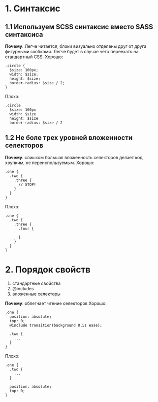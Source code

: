 # 1. Синтаксис
## 1.1 Используем SCSS синтаксис вместо SASS синтаксиса
**Почему**: Легче читается, блоки визуально отделены друг от друга фигурными скобками. Легче будет в случае чего переехать на стандартный CSS.
Хорошо:
```
.circle {
  $size: 100px;
  width: $size;
  height: $size;
  border-radius: $size / 2;
}
```
Плохо:
```
.circle
  $size: 100px
  width: $size
  height: $size
  border-radius: $size / 2
```

## 1.2 Не боле трех уровней вложенности селекторов
**Почему**: слишком большая вложенность селекторов делает код хрупким, не переиспользуемым.
Хорошо:
```
.one {
  .two {
    .three {
      // STOP!
    }
  }
}
```
Плохо:
```
.one {
  .two {
    .three {
      .four {

      }
    }
  }
}
```

# 2. Порядок свойств
1. стандартные свойства
2. @includes
3. вложенные селекторы

**Почему**: облегчает чтение селекторов
Хорошо:
```
.one {
  position: absolute;
  top: 0;
  @include transition(background 0.5s ease);

  .two {
    ...
  }
}
```
Плохо:
```
.one {
  .two {
    ...
  }

  position: absolute;
  top: 0;
}
```